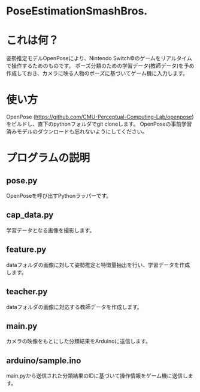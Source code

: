 # PoseEstimationSmashBros.

# これは何？
姿勢推定モデルOpenPoseにより、Nintendo Switch©のゲームをリアルタイムで操作するためのものです。
ポーズ分類のための学習データ(教師データ)を予め作成しておき、カメラに映る人物のポーズに基づいてゲーム機に入力します。

# 使い方
OpenPose (https://github.com/CMU-Perceptual-Computing-Lab/openpose) をビルドし、直下のpythonフォルダでgit cloneします。
OpenPoseの事前学習済みモデルのダウンロードも忘れないようにしてください。

# プログラムの説明
## pose.py
OpenPoseを呼び出すPythonラッパーです。
## cap_data.py
学習データとなる画像を撮影します。
## feature.py
dataフォルダの画像に対して姿勢推定と特徴量抽出を行い、学習データを作成します。
## teacher.py
dataフォルダの画像に対応する教師データを作成します。
## main.py
カメラの映像をもとにした分類結果をArduinoに送信します。
## arduino/sample.ino
main.pyから送信された分類結果のIDに基づいて操作情報をゲーム機に送信します。

